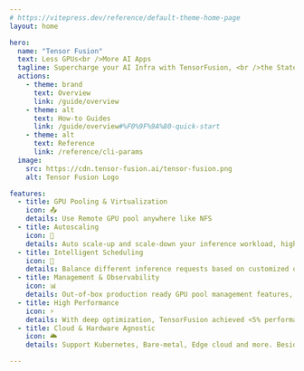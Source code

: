 ```yaml
---
# https://vitepress.dev/reference/default-theme-home-page
layout: home

hero:
  name: "Tensor Fusion"
  text: Less GPUs<br />More AI Apps
  tagline: Supercharge your AI Infra with TensorFusion, <br />the State-of-the-art GPU Virtualization & Pooling # Use it remotely like NFS! It's the #1 GPU pooling and dynamic scheduling solution, and the AI Infra powered by AI.
  actions:
    - theme: brand
      text: Overview
      link: /guide/overview
    - theme: alt
      text: How-to Guides
      link: /guide/overview#%F0%9F%9A%80-quick-start
    - theme: alt
      text: Reference
      link: /reference/cli-params
  image:
    src: https://cdn.tensor-fusion.ai/tensor-fusion.png
    alt: Tensor Fusion Logo

features:
  - title: GPU Pooling & Virtualization
    icon: 📤
    details: Use Remote GPU pool anywhere like NFS
  - title: Autoscaling
    icon: 🔄
    details: Auto scale-up and scale-down your inference workload, higher throughput with lower costs.
  - title: Intelligent Scheduling
    icon: 🌈
    details: Balance different inference requests based on customized or automated rules, maximize GPU utilization, minimize GPU waiting time
  - title: Management & Observability
    icon: 📊
    details: Out-of-box production ready GPU pool management features, monitoring, alerting and more.
  - title: High Performance
    icon: ⚡
    details: With deep optimization, TensorFusion achieved <5% performance overhead for most AI models
  - title: Cloud & Hardware Agnostic
    icon: 🌥️
    details: Support Kubernetes, Bare-metal, Edge cloud and more. Beside NVIDIA, Support other GPU vendors in future

---
```

